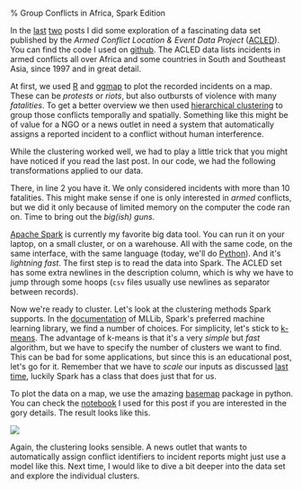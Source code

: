 % Group Conflicts in Africa, Spark Edition

In the [last][rgrouping] [two][last] posts I did some exploration of a
fascinating data set published by the *Armed Conflict Location & Event
Data Project* ([ACLED][acled]). You can find the code I used on
[github][blog-code-github]. The ACLED data lists incidents in armed
conflicts all over Africa and some countries in South and Southeast
Asia, since 1997 and in great detail.

At first, we used [R][R] and [ggmap][ggmap] to plot the recorded
incidents on a map. These can be *protests* or *riots*, but also
outbursts of violence with many *fatalities*. To get a better overview
we then used [hierarchical clustering][hclust-wiki] to group those
conflicts temporally and spatially. Something like this might be of
value for a NGO or a news outlet in need a system that automatically
assigns a reported incident to a conflict without human interference.

While the clustering worked well, we had to play a little trick that
you might have noticed if you read the last post. In our code, we had
the following transformations applied to our data.

<insert kind='source' file='clustering.R' lines='7-12'>

There, in line 2 you have it. We only considered incidents with more
than 10 fatalities. This might make sense if one is only interested in
*armed* conflicts, but we did it only because of limited memory on the
computer the code ran on. Time to bring out the *big(ish) guns*.

[Apache Spark][spark] is currently my favorite big data tool. You can
run it on your laptop, on a small cluster, or on a warehouse. All with
the same code, on the same interface, with the same language (today,
we'll do [Python][python]). And it's *lightning fast*. The first step
is to read the data into Spark. The ACLED set has some extra newlines
in the description column, which is why we have to jump through some
hoops (`csv` files usually use newlines as separator between
records).

<insert kind='nbcell' file='Cluster.ipynb' cell='1'>

Now we're ready to cluster. Let's look at the clustering methods Spark
supports. In the [documentation][spark-clustering] of MLLib, Spark's
preferred machine learning library, we find a number of choices. For
simplicity, let's stick to [k-means][k-means]. The advantage of
k-means is that it's a very *simple* but *fast* algorithm, but we have
to specify the number of clusters we want to find. This can be bad for
some applications, but since this is an educational post, let's go for
it. Remember that we have to *scale* our inputs as discussed
[last time][rgrouping], luckily Spark has a class that does just that
for us.

<insert kind='nbcell' file='Cluster.ipynb' cell='2'>

To plot the data on a map, we use the amazing [basemap][basemap]
package in python. You can check the [notebook][notebook] I used for
this post if you are interested in the gory details. The result looks
like this.

![](https://dataadventuresdotcom.files.wordpress.com/2016/04/africa15.png)

Again, the clustering looks sensible. A news outlet that wants to
automatically assign conflict identifiers to incident reports might
just use a model like this. Next time, I would like to dive a bit
deeper into the data set and explore the individual clusters.

[last]: http://data-adventures.com/2016/04/23/armed-conflicts-in-africa-illustrated-in-r
[rgrouping]: https://data-adventures.com/2016/04/24/data-science-for-a-cause-grouping-conflicts-in-africa/
[acled]: http://www.acleddata.com/
[blog-code-github]: https://github.com/dhesse/BlogCode
[spark-clustering]: http://spark.apache.org/docs/latest/mllib-clustering.html
[notebook]: https://github.com/dhesse/BlogCode/blob/master/conflicts/Cluster.ipynb
[hclust-wiki]: https://en.wikipedia.org/wiki/Hierarchical_clustering
[R]: https://r-project.org
[ggmap]: https://cran.r-project.org/web/packages/ggmap/index.html
[spark]: http://spark.apache.org/
[python]: https://www.python.org/
[k-means]: https://en.wikipedia.org/wiki/K-means_clustering
[basemap]: http://matplotlib.org/basemap/
